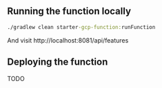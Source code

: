 ## Running the function locally

```cmd
./gradlew clean starter-gcp-function:runFunction
```

And visit http://localhost:8081/api/features

## Deploying the function

TODO
